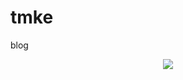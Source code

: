 # tmke
blog
<div align="center">
    <img  src="https://visitor-badge.glitch.me/badge?page_id=tmke" />
</div>
